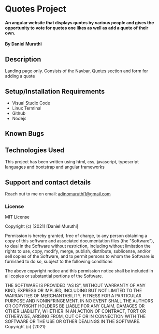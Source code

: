 # Quotes Project

#### An angular website that displays quotes by various people and gives the opportunity to vote for quotes one likes as well as add a quote of their own.

#### By **Daniel Muruthi**

## Description

Landing page only. Consists of the Navbar, Quotes section and form for adding a quote

## Setup/Installation Requirements

- Visual Studio Code
- Linux Terminal
- Github
- Nodejs

## Known Bugs



## Technologies Used

This project has been written using html, css, javascript, typescript languages and bootstrap and angular frameworks

## Support and contact details
Reach out to me on
email: adinomuruthi1@gmail.com


### License

MIT License

Copyright (c) [2021] [Daniel Muruthi]

Permission is hereby granted, free of charge, to any person obtaining a copy
of this software and associated documentation files (the "Software"), to deal
in the Software without restriction, including without limitation the rights
to use, copy, modify, merge, publish, distribute, sublicense, and/or sell
copies of the Software, and to permit persons to whom the Software is
furnished to do so, subject to the following conditions:

The above copyright notice and this permission notice shall be included in all
copies or substantial portions of the Software.

THE SOFTWARE IS PROVIDED "AS IS", WITHOUT WARRANTY OF ANY KIND, EXPRESS OR
IMPLIED, INCLUDING BUT NOT LIMITED TO THE WARRANTIES OF MERCHANTABILITY,
FITNESS FOR A PARTICULAR PURPOSE AND NONINFRINGEMENT. IN NO EVENT SHALL THE
AUTHORS OR COPYRIGHT HOLDERS BE LIABLE FOR ANY CLAIM, DAMAGES OR OTHER
LIABILITY, WHETHER IN AN ACTION OF CONTRACT, TORT OR OTHERWISE, ARISING FROM,
OUT OF OR IN CONNECTION WITH THE SOFTWARE OR THE USE OR OTHER DEALINGS IN THE
SOFTWARE.
Copyright (c) {2021}